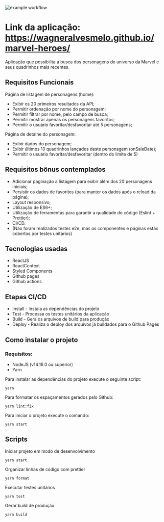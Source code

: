![example workflow](https://github.com/WagnerAlvesMelo/marvel-heroes/actions/workflows/main.yml/badge.svg)

# Link da aplicação: https://wagneralvesmelo.github.io/marvel-heroes/

Aplicação que possibilita a busca dos personagens do universo da Marvel e seus quadrinhos mais recentes.

## Requisitos Funcionais

Página de listagem de personagens (home):

- Exibir os 20 primeiros resultados da API;
- Permitir ordenação por nome do personagem;
- Permitir filtrar por nome, pelo campo de busca;
- Permitir mostrar apenas os personagens favoritos;
- Permitir o usuário favoritar/desfavoritar até 5 personagens;

Página de detalhe do personagem:

- Exibir dados do personagem;
- Exibir últimos 10 quadrinhos lançados deste personagem (onSaleDate);
- Permitir o usuário favoritar/desfavoritar (dentro do limite de 5)

## Requisitos bônus contemplados

- Adicionar paginação a listagem para exibir além dos 20 personagens iniciais;
- Persistir os dados de favoritos (para manter os dados após o reload da página);
- Layout responsivo;
- Utilização de ES6+;
- Utilização de ferramentas para garantir a qualidade do código (Eslint + Prettier);
- CI/CD.
- (Não foram realizados testes e2e, mas os componentes e páginas estão cobertos por testes unitários)

## Tecnologias usadas

- ReactJS
- ReactContext
- Styled Components
- Github pages
- Github actions

## Etapas CI/CD

- Install - Instala as dependências do projeto
- Test - Processa os testes unitários da aplicação
- Build - Gera os arquivos de build para produção
- Deploy - Realiza o deploy dos arquivos já buildados para o Github Pages

## Como instalar o projeto

### Requisitos:

- NodeJS (v14.19.0 ou superior)
- Yarn

Para instalar as dependências do projeto execute o seguinte script:

```
yarn
```

Para formatar os espaçamentos gerados pelo Github:

```
yarn lint:fix
```

Para iniciar o projeto execute o comando:

```
yarn start
```

## Scripts

Iniciar projeto em modo de desenvolvimento

```
yarn start
```

Organizar linhas de código com prettier

```
yarn format
```

Executar testes unitários

```
yarn test
```

Gerar build de produção

```
yarn build
```
